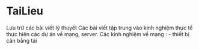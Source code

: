 # TaiLieu
Lưu trữ các bài viết lý thuyết
Các bài viết tập trung vào kinh nghiệm thực tế thực hiện các dự án về mạng, server.
Các kinh nghiệm về mạng : - 	thiết bị cân bằng tải
															
